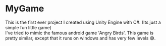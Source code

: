 # MyGame
This is the first ever project I created using Unity Engine with C#. (Its just a simple fun little game)  
I've tried to mimic the famous android game 'Angry Birds'. This game is pretty similar, except that it runs on windows and has very few levels 😅.  

